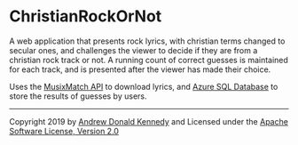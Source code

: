 ChristianRockOrNot
==================

A web application that presents rock lyrics, with christian terms changed to secular ones, and challenges the viewer to decide if they are from a christian rock track or not. A running count of correct guesses is maintained for each track, and is presented after the viewer has made their choice.

Uses the [MusixMatch API](https://developer.musixmatch.com/) to download lyrics, and [Azure SQL Database](https://azure.microsoft.com/en-gb/services/sql-database/) to store the results of guesses by users.

---
Copyright 2019 by [Andrew Donald Kennedy](mailto:andrew.international+christianrockornot@gmail.com) and
Licensed under the [Apache Software License, Version 2.0](http://www.apache.org/licenses/LICENSE-2.0)